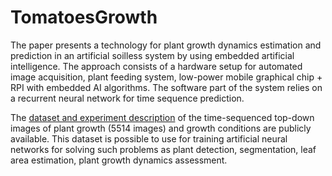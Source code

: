 # TomatoesGrowth
The paper presents a technology for plant growth dynamics estimation and prediction in an artificial soilless system by using embedded artificial intelligence. The approach consists of a hardware setup for automated image acquisition, plant feeding system, low-power mobile graphical chip + RPI with embedded AI algorithms. The software part of the system relies on a recurrent neural network for time sequence prediction.

The [dataset and experiment description](https://www.dropbox.com/sh/90toa8u8we5vopr/AABlaXEsKmrsgW4yIdF2eC2ma?dl=0) of the time-sequenced top-down images of plant growth (5514 images) and growth conditions are publicly available. This dataset is possible to use for training artificial neural networks for solving such problems as plant detection, segmentation, leaf area estimation, plant growth dynamics assessment.
